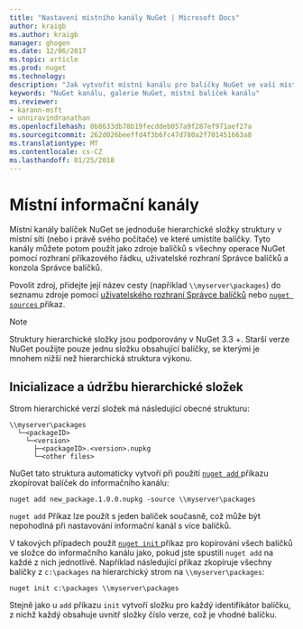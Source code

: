 ```yaml
---
title: "Nastavení místního kanály NuGet | Microsoft Docs"
author: kraigb
ms.author: kraigb
manager: ghogen
ms.date: 12/06/2017
ms.topic: article
ms.prod: nuget
ms.technology: 
description: "Jak vytvořit místní kanálu pro balíčky NuGet ve vaší místní síti pomocí složek"
keywords: "NuGet kanálu, galerie NuGet, místní balíček kanálu"
ms.reviewer:
- karann-msft
- unniravindranathan
ms.openlocfilehash: 0b8633db78b19fecddeb057a9f287ef971aef27a
ms.sourcegitcommit: 262d026beeffd4f3b6fc47d780a2f701451663a8
ms.translationtype: MT
ms.contentlocale: cs-CZ
ms.lasthandoff: 01/25/2018
---
```

# <a name="local-feeds"></a>Místní informační kanály

Místní kanály balíček NuGet se jednoduše hierarchické složky struktury v místní síti (nebo i právě svého počítače) ve které umístíte balíčky. Tyto kanály můžete potom použít jako zdroje balíčků s všechny operace NuGet pomocí rozhraní příkazového řádku, uživatelské rozhraní Správce balíčků a konzola Správce balíčků.

Povolit zdroj, přidejte její název cesty (například `\\myserver\packages`) do seznamu zdroje pomocí [uživatelského rozhraní Správce balíčků](../tools/package-manager-ui.md#package-sources) nebo [ `nuget sources` ](../tools/cli-ref-sources.md) příkaz.

> [!Note]
> Struktury hierarchické složky jsou podporovány v NuGet 3.3 +. Starší verze NuGet použijte pouze jednu složku obsahující balíčky, se kterými je mnohem nižší než hierarchická struktura výkonu.

## <a name="initializing-and-maintaining-hierarchical-folders"></a>Inicializace a údržbu hierarchické složek

Strom hierarchické verzí složek má následující obecné strukturu:

    \\myserver\packages
      └─<packageID>
        └─<version>
          ├─<packageID>.<version>.nupkg
          └─<other files>

NuGet tato struktura automaticky vytvoří při použití [ `nuget add` ](../tools/cli-ref-add.md) příkazu zkopírovat balíček do informačního kanálu:

```cli
nuget add new_package.1.0.0.nupkg -source \\myserver\packages
```

`nuget add` Příkaz lze použít s jeden balíček současně, což může být nepohodlná při nastavování informační kanál s více balíčků.

V takových případech použít [ `nuget init` ](../tools/cli-ref-init.md) příkaz pro kopírování všech balíčků ve složce do informačního kanálu jako, pokud jste spustili `nuget add` na každé z nich jednotlivě. Například následující příkaz zkopíruje všechny balíčky z `c:\packages` na hierarchický strom na `\\myserver\packages`:

```cli
nuget init c:\packages \\myserver\packages
```

Stejně jako u `add` příkazu `init` vytvoří složku pro každý identifikátor balíčku, z nichž každý obsahuje uvnitř složky číslo verze, což je vhodné balíčku.
